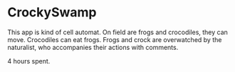 # CrockySwamp
This app is kind of cell automat. On field are frogs and crocodiles, they can move. Crocodiles can eat frogs. Frogs and crock are overwatched by the naturalist, who accompanies their actions with comments. 

4 hours spent.

